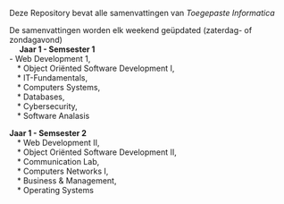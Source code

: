 Deze Repository bevat alle samenvattingen van _Toegepaste Informatica_ 

De samenvattingen worden elk weekend geüpdated (zaterdag- of zondagavond)  
 &emsp;
 **Jaar 1 - Semsester 1**  
    - Web Development 1,    
    &emsp;* Object Oriënted Software Development I,   
    &emsp;* IT-Fundamentals,   
    &emsp;* Computers Systems,   
    &emsp;* Databases,   
    &emsp;* Cybersecurity,   
    &emsp;* Software Analasis
    
 **Jaar 1 - Semsester 2**  
    &emsp;* Web Development II,   
    &emsp;* Object Oriënted Software Development II,   
    &emsp;* Communication Lab,   
    &emsp;* Computers Networks I,   
    &emsp;* Business & Management,   
    &emsp;* Operating Systems   



    
